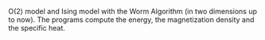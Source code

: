 O(2) model and Ising model with the Worm Algorithm (in two dimensions up to now).
The programs compute the energy, the magnetization density and the specific heat.
